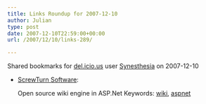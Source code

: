 ```yaml
---
title: Links Roundup for 2007-12-10
author: Julian
type: post
date: 2007-12-10T22:59:00+00:00
url: /2007/12/10/links-289/

---
```

Shared bookmarks for [del.icio.us][1] user  [Synesthesia][2] on 2007-12-10

  * [ScrewTurn Software][3]:
  
    Open source wiki engine in ASP.Net Keywords: [wiki][4], [aspnet][5]

 [1]: https://del.icio.us/
 [2]: https://del.icio.us/synesthesia
 [3]: https://www.screwturn.eu/Default.aspx "https://www.screwturn.eu/Default.aspx"
 [4]: https://del.icio.us/synesthesia/wiki
 [5]: https://del.icio.us/synesthesia/aspnet